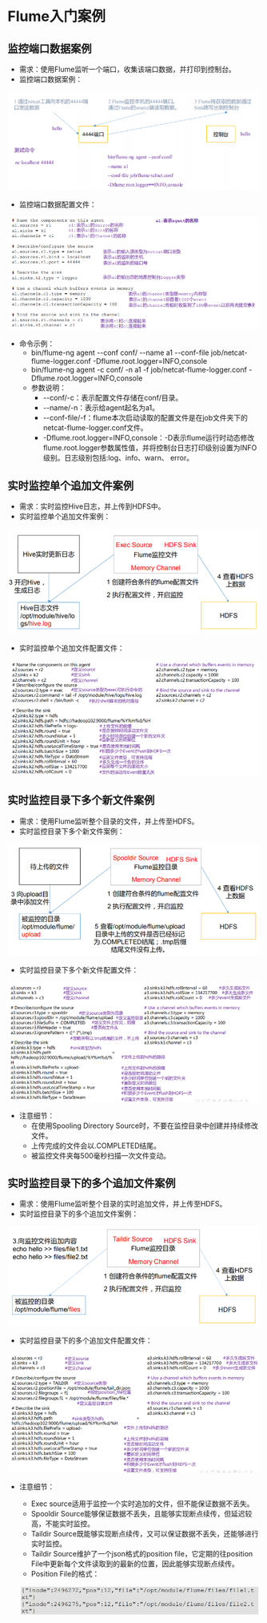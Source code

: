 # Flume入门案例

## 监控端口数据案例

  - 需求：使用Flume监听一个端口，收集该端口数据，并打印到控制台。
  - 监控端口数据案例：
  
  ![监控端口数据案例](./图片/监控端口数据案例.PNG)
  
  - 监控端口数据配置文件：
  
  ![监控端口数据配置文件](./图片/监控端口数据配置文件.PNG)
  
  - 命令示例：
    - bin/flume-ng agent --conf conf/ --name a1 --conf-file job/netcat-flume-logger.conf -Dflume.root.logger=INFO,console
    - bin/flume-ng agent -c conf/ -n a1 -f job/netcat-flume-logger.conf -Dflume.root.logger=INFO,console
    - 参数说明：
      - --conf/-c：表示配置文件存储在conf/目录。
      - --name/-n：表示给agent起名为a1。
      - --conf-file/-f：flume本次启动读取的配置文件是在job文件夹下的netcat-flume-logger.conf文件。
      - -Dflume.root.logger=INFO,console：-D表示flume运行时动态修改flume.root.logger参数属性值，并将控制台日志打印级别设置为INFO级别。日志级别包括:log、info、warn、
error。
     
## 实时监控单个追加文件案例

  - 需求：实时监控Hive日志，并上传到HDFS中。
  - 实时监控单个追加文件案例：
  
  ![实时监控单个追加文件案例](./图片/实时监控单个追加文件案例.PNG)
  
  - 实时监控单个追加文件配置文件：
  
  ![实时监控单个追加文件配置文件](./图片/实时监控单个追加文件配置文件.PNG)
  
## 实时监控目录下多个新文件案例

  - 需求：使用Flume监听整个目录的文件，并上传至HDFS。
  - 实时监控目录下多个新文件案例：
  
  ![实时监控目录下多个新文件案例](./图片/实时监控目录下多个新文件案例.PNG)
  
  - 实时监控目录下多个新文件配置文件：
  
  ![实时监控目录下多个新文件配置文件](./图片/实时监控目录下多个新文件配置文件.PNG)
  
  - 注意细节：
    - 在使用Spooling Directory Source时，不要在监控目录中创建并持续修改文件。
    - 上传完成的文件会以.COMPLETED结尾。
    - 被监控文件夹每500毫秒扫描一次文件变动。
    
## 实时监控目录下的多个追加文件案例

  - 需求：使用Flume监听整个目录的实时追加文件，并上传至HDFS。
  - 实时监控目录下的多个追加文件案例：
  
  ![实时监控目录下的多个追加文件案例](./图片/实时监控目录下的多个追加文件案例.PNG)
  
  - 实时监控目录下的多个追加文件配置文件：
  
  ![实时监控目录下的多个追加文件配置文件](./图片/实时监控目录下的多个追加文件配置文件.PNG)
  
  - 注意细节：
    - Exec source适用于监控一个实时追加的文件，但不能保证数据不丢失。
    - Spooldir Source能够保证数据不丢失，且能够实现断点续传，但延迟较高，不能实时监控。
    - Taildir Source既能够实现断点续传，又可以保证数据不丢失，还能够进行实时监控。
    - Taildir Source维护了一个json格式的position file，它定期的往position File中更新每个文件读取到的最新的位置，因此能够实现断点续传。
    - Position File的格式：
  
    ![PositionFile的格式](./图片/PositionFile的格式.PNG)





    
    
    
  
  
  
  
  
  
  
  
  
  
  
  
